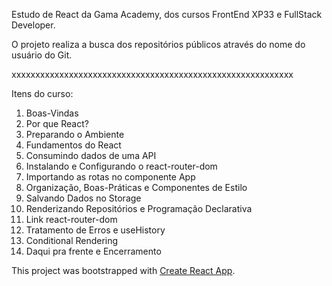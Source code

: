 Estudo de React da Gama Academy, dos cursos FrontEnd XP33 e FullStack Developer.

O projeto realiza a busca dos repositórios públicos através do nome do usuário do Git.


xxxxxxxxxxxxxxxxxxxxxxxxxxxxxxxxxxxxxxxxxxxxxxxxxxxxxxxxxxx

Itens do curso:

1) Boas-Vindas 
2) Por que React? 
3) Preparando o Ambiente 
4) Fundamentos do React 
5) Consumindo dados de uma API 
6) Instalando e Configurando o react-router-dom 
7) Importando as rotas no componente App 
8) Organização, Boas-Práticas e Componentes de Estilo
9) Salvando Dados no Storage 
10) Renderizando Repositórios e Programação Declarativa 
11) Link react-router-dom 
12) Tratamento de Erros e useHistory 
13) Conditional Rendering 
14) Daqui pra frente e Encerramento 


This project was bootstrapped with [Create React App](https://github.com/facebook/create-react-app).
